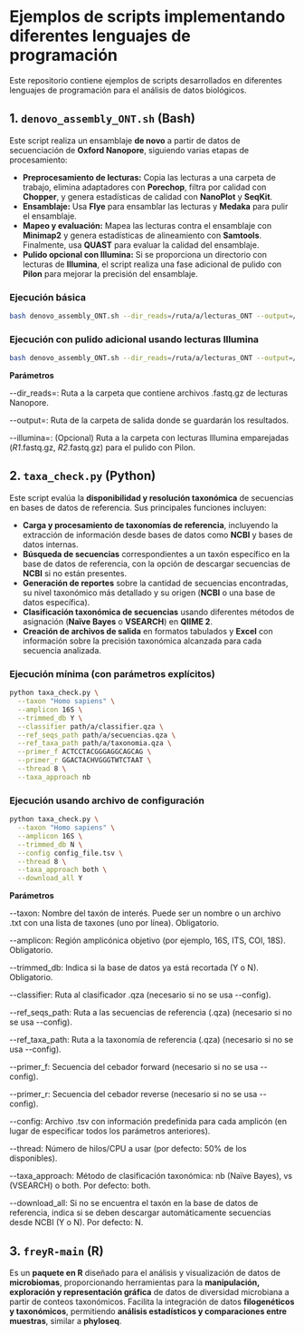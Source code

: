 # Ejemplos de scripts implementando diferentes lenguajes de programación

Este repositorio contiene ejemplos de scripts desarrollados en diferentes lenguajes de programación para el análisis de datos biológicos.

## 1. `denovo_assembly_ONT.sh` (Bash)

Este script realiza un ensamblaje **de novo** a partir de datos de secuenciación de **Oxford Nanopore**, siguiendo varias etapas de procesamiento:

- **Preprocesamiento de lecturas:** Copia las lecturas a una carpeta de trabajo, elimina adaptadores con **Porechop**, filtra por calidad con **Chopper**, y genera estadísticas de calidad con **NanoPlot** y **SeqKit**.
- **Ensamblaje:** Usa **Flye** para ensamblar las lecturas y **Medaka** para pulir el ensamblaje.
- **Mapeo y evaluación:** Mapea las lecturas contra el ensamblaje con **Minimap2** y genera estadísticas de alineamiento con **Samtools**. Finalmente, usa **QUAST** para evaluar la calidad del ensamblaje.
- **Pulido opcional con Illumina:** Si se proporciona un directorio con lecturas de **Illumina**, el script realiza una fase adicional de pulido con **Pilon** para mejorar la precisión del ensamblaje.

### Ejecución básica

```bash
bash denovo_assembly_ONT.sh --dir_reads=/ruta/a/lecturas_ONT --output=/ruta/salida
```
### Ejecución con pulido adicional usando lecturas Illumina
```bash
bash denovo_assembly_ONT.sh --dir_reads=/ruta/a/lecturas_ONT --output=/ruta/salida --illumina=/ruta/a/lecturas_illumina
```
**Parámetros**

--dir_reads=: Ruta a la carpeta que contiene archivos .fastq.gz de lecturas Nanopore.

--output=: Ruta de la carpeta de salida donde se guardarán los resultados.

--illumina=: (Opcional) Ruta a la carpeta con lecturas Illumina emparejadas (*_R1_*.fastq.gz, *_R2_*.fastq.gz) para el pulido con Pilon.

## 2. `taxa_check.py` (Python)

Este script evalúa la **disponibilidad y resolución taxonómica** de secuencias en bases de datos de referencia. Sus principales funciones incluyen:

- **Carga y procesamiento de taxonomías de referencia**, incluyendo la extracción de información desde bases de datos como **NCBI** y bases de datos internas.
- **Búsqueda de secuencias** correspondientes a un taxón específico en la base de datos de referencia, con la opción de descargar secuencias de **NCBI** si no están presentes.
- **Generación de reportes** sobre la cantidad de secuencias encontradas, su nivel taxonómico más detallado y su origen (**NCBI** o una base de datos específica).
- **Clasificación taxonómica de secuencias** usando diferentes métodos de asignación (**Naïve Bayes** o **VSEARCH**) en **QIIME 2**.
- **Creación de archivos de salida** en formatos tabulados y **Excel** con información sobre la precisión taxonómica alcanzada para cada secuencia analizada.

### Ejecución mínima (con parámetros explícitos)

```bash
python taxa_check.py \
  --taxon "Homo sapiens" \
  --amplicon 16S \
  --trimmed_db Y \
  --classifier path/a/classifier.qza \
  --ref_seqs_path path/a/secuencias.qza \
  --ref_taxa_path path/a/taxonomia.qza \
  --primer_f ACTCCTACGGGAGGCAGCAG \
  --primer_r GGACTACHVGGGTWTCTAAT \
  --thread 8 \
  --taxa_approach nb
```
### Ejecución usando archivo de configuración

```bash
python taxa_check.py \
  --taxon "Homo sapiens" \
  --amplicon 16S \
  --trimmed_db N \
  --config config_file.tsv \
  --thread 8 \
  --taxa_approach both \
  --download_all Y
```

**Parámetros**

--taxon: Nombre del taxón de interés. Puede ser un nombre o un archivo .txt con una lista de taxones (uno por línea). Obligatorio.

--amplicon: Región amplicónica objetivo (por ejemplo, 16S, ITS, COI, 18S). Obligatorio.

--trimmed_db: Indica si la base de datos ya está recortada (Y o N). Obligatorio.

--classifier: Ruta al clasificador .qza (necesario si no se usa --config).

--ref_seqs_path: Ruta a las secuencias de referencia (.qza) (necesario si no se usa --config).

--ref_taxa_path: Ruta a la taxonomía de referencia (.qza) (necesario si no se usa --config).

--primer_f: Secuencia del cebador forward (necesario si no se usa --config).

--primer_r: Secuencia del cebador reverse (necesario si no se usa --config).

--config: Archivo .tsv con información predefinida para cada amplicón (en lugar de especificar todos los parámetros anteriores).

--thread: Número de hilos/CPU a usar (por defecto: 50% de los disponibles).

--taxa_approach: Método de clasificación taxonómica: nb (Naïve Bayes), vs (VSEARCH) o both. Por defecto: both.

--download_all: Si no se encuentra el taxón en la base de datos de referencia, indica si se deben descargar automáticamente secuencias desde NCBI (Y o N). Por defecto: N.

## 3. `freyR-main` (R)

Es un **paquete en R** diseñado para el análisis y visualización de datos de **microbiomas**, proporcionando herramientas para la **manipulación, exploración y representación gráfica** de datos de diversidad microbiana a partir de conteos taxonómicos. Facilita la integración de datos **filogenéticos y taxonómicos**, permitiendo **análisis estadísticos y comparaciones entre muestras**, similar a **phyloseq**.

